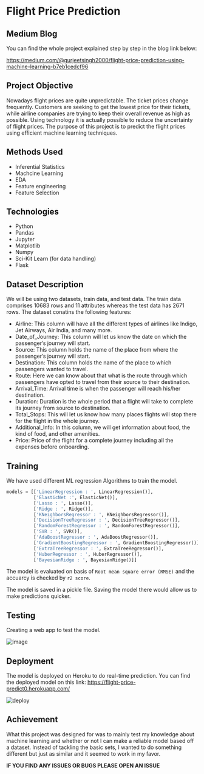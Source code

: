 # Flight Price Prediction

## Medium Blog
You can find the whole project explained step by step in the blog link below:

https://medium.com/@gurjeetsingh2000/flight-price-prediction-using-machine-learning-b7eb1cedcf96

## Project Objective
Nowadays flight prices are quite unpredictable. The ticket prices change frequently. Customers are seeking to get the lowest price for their tickets, while airline companies are trying to keep their overall revenue as high as possible. Using technology it is actually possible to reduce the uncertainty of flight prices. The purpose of this project is to predict the flight prices using efficient machine learning techniques.

## Methods Used
* Inferential Statistics
* Machcine Learning
* EDA
* Feature engineering
* Feature Selection

## Technologies
* Python
* Pandas
* Jupyter
* Matplotlib
* Numpy
* Sci-Kit Learn (for data handling)
* Flask

## Dataset Description
We will be using two datasets, train data, and test data. The train data comprises 10683 rows and 11 attributes whereas the test data has 2671 rows. The dataset conatins the following features:

 - Airline: This column will have all the different types of airlines like Indigo, Jet Airways, Air India, and many more.
 - Date_of_Journey: This column will let us know the date on which the passenger’s journey will start.
 - Source: This column holds the name of the place from where the passenger’s journey will start.
 - Destination: This column holds the name of the place to which passengers wanted to travel.
 - Route: Here we can know about that what is the route through which passengers have opted to travel from their source to their destination.
 - Arrival_Time: Arrival time is when the passenger will reach his/her destination.
 - Duration: Duration is the whole period that a flight will take to complete its journey from source to destination.
 - Total_Stops: This will let us know how many places flights will stop there for the flight in the whole journey.
 - Additional_Info: In this column, we will get information about food, the kind of food, and other amenities.
 - Price: Price of the flight for a complete journey including all the expenses before onboarding.

## Training 
We have used different ML regression Algorithms to train the model.

```python
models = [['LinearRegression : ', LinearRegression()],
          ['ElasticNet :', ElasticNet()],
          ['Lasso : ', Lasso()],
          ['Ridge : ', Ridge()],
          ['KNeighborsRegressor : ', KNeighborsRegressor()],
          ['DecisionTreeRegressor : ', DecisionTreeRegressor()],
          ['RandomForestRegressor : ', RandomForestRegressor()],
          ['SVR : ', SVR()],
          ['AdaBoostRegressor : ', AdaBoostRegressor()],
          ['GradientBoostingRegressor : ', GradientBoostingRegressor()],
          ['ExtraTreeRegressor : ', ExtraTreeRegressor()],
          ['HuberRegressor : ', HuberRegressor()],
          ['BayesianRidge : ', BayesianRidge()]]
```

The model is evaluated on basis of `Root mean square error (RMSE)` and the accuarcy is checked by `r2 score`.

The model is saved in a pickle file. Saving the model there would allow us to make predictions quicker.

## Testing
Creating a web app to test the model.

![image](https://user-images.githubusercontent.com/84326897/180405804-2333eb14-c37b-4c5e-8ea6-dc6c2ff13327.png)

## Deployment
The model is deployed on Heroku to do real-time prediction. You can find the deployed model on this link: https://flight-price-predict0.herokuapp.com/

![deploy](https://user-images.githubusercontent.com/84326897/180394984-642b7a23-4612-467b-adcb-b5b0aac32f93.png)

## Achievement
What this project was designed for was to mainly test my knowledge about machine learning and whether or not I can make a reliable model based off a dataset. Instead of tackling the basic sets, I wanted to do something different but just as similar and it seemed to work in my favor.

**IF YOU FIND ANY ISSUES OR BUGS PLEASE OPEN AN ISSUE**
